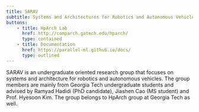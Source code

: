 ```yaml
---
title: SARAV
subtitle: Systems and Architectures for Robotics and Autonomous Vehicles
buttons:
    - title: HpArch Lab
      href: http://comparch.gatech.edu/hparch/
      type: contained
    - title: Documentation
      href: https://parallel-ml.github.io/docs/
      type: outlined
---
```


SARAV is an undergraduate oriented research group that focuses on systems and architecture for robotics and autonomous vehicles. The group members are mainly from Georgia Tech undergraduate students and advised by Ramyad Hadidi (PhD candidate), Jiashen Cao (MS student) and Prof. Hyesoon Kim. The group belongs to HpArch group at Georgia Tech as well.
